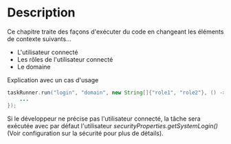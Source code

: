 
# Description

Ce chapitre traite des façons d'exécuter du code en changeant les éléments de contexte suivants…
* L'utilisateur connecté
* Les rôles de l'utilisateur connecté
* Le domaine

Explication avec un cas d'usage

```java  
taskRunner.run("login", "domain", new String[]{"role1", "role2"}, () -> {  
	...
});  
```  

Si le développeur ne précise pas l'utilisateur connecté, la tâche sera exécutée avec par défaut l'utilisateur *securityProperties.getSystemLogin()* (Voir configuration sur la sécurité pour plus de détails).
